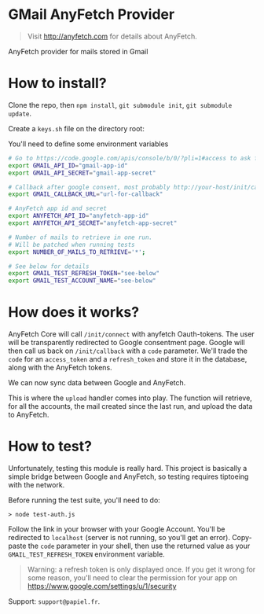 # GMail AnyFetch Provider
> Visit http://anyfetch.com for details about AnyFetch.

AnyFetch provider for mails stored in Gmail

# How to install?
Clone the repo, then `npm install`, `git submodule init`, `git submodule update`.

Create a `keys.sh` file on the directory root:

You'll need to define some environment variables

```sh
# Go to https://code.google.com/apis/console/b/0/?pli=1#access to ask from app id and secret
export GMAIL_API_ID="gmail-app-id"
export GMAIL_API_SECRET="gmail-app-secret"

# Callback after google consent, most probably http://your-host/init/callback
export GMAIL_CALLBACK_URL="url-for-callback"

# AnyFetch app id and secret
export ANYFETCH_API_ID="anyfetch-app-id"
export ANYFETCH_API_SECRET="anyfetch-app-secret"

# Number of mails to retrieve in one run.
# Will be patched when running tests
export NUMBER_OF_MAILS_TO_RETRIEVE='*';

# See below for details
export GMAIL_TEST_REFRESH_TOKEN="see-below"
export GMAIL_TEST_ACCOUNT_NAME="see-below"
```

# How does it works?
AnyFetch Core will call `/init/connect` with anyfetch Oauth-tokens. The user will be transparently redirected to Google consentment page.
Google will then call us back on `/init/callback` with a `code` parameter. We'll trade the `code` for an `access_token` and a `refresh_token` and store it in the database, along with the AnyFetch tokens.

We can now sync data between Google and AnyFetch.

This is where the `upload` handler comes into play.
The function will retrieve, for all the accounts, the mail created since the last run, and upload the data to AnyFetch.

# How to test?
Unfortunately, testing this module is really hard.
This project is basically a simple bridge between Google and AnyFetch, so testing requires tiptoeing with the network.

Before running the test suite, you'll need to do:

```
> node test-auth.js
```

Follow the link in your browser with your Google Account. You'll be redirected to `localhost` (server is not running, so you'll get an error). Copy-paste the `code` parameter in your shell, then use the returned value as your `GMAIL_TEST_REFRESH_TOKEN` environment variable.

> Warning: a refresh token is only displayed once. If you get it wrong for some reason, you'll need to clear the permission for your app on https://www.google.com/settings/u/1/security

Support: `support@papiel.fr`.

